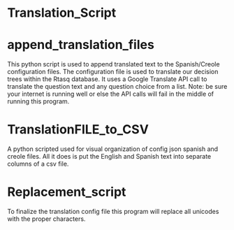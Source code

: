 # Translation_Script

# append_translation_files
This python script is used to append translated text to the Spanish/Creole configuration files. The configuration file is used to translate our decision trees within the Rtasq database. It uses a Google Translate API call to translate the question text and any question choice from a list. Note: be sure your internet is running well or else the API calls will fail in the middle of running this program.

# TranslationFILE_to_CSV
A python scripted used for visual organization of config json spanish and creole files. All it does is put the English and Spanish text into separate columns of a csv file.

# Replacement_script
To finalize the translation config file this program will replace all unicodes with the proper characters. 
